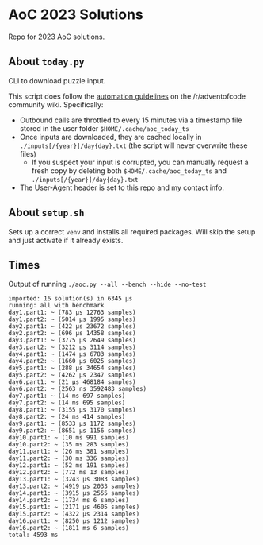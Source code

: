 # AoC 2023 Solutions

Repo for 2023 AoC solutions.

## About `today.py`
CLI to download puzzle input.

This script does follow the [automation guidelines](https://www.reddit.com/r/adventofcode/wiki/faqs/automation) on the /r/adventofcode community wiki. Specifically:
- Outbound calls are throttled to every 15 minutes via a timestamp file stored in the user folder `$HOME/.cache/aoc_today_ts`
- Once inputs are downloaded, they are cached locally in `./inputs[/{year}]/day{day}.txt` (the script will never overwrite these files)
  - If you suspect your input is corrupted, you can manually request a fresh copy by deleting both `$HOME/.cache/aoc_today_ts` and `./inputs[/{year}]/day{day}.txt`
- The User-Agent header is set to this repo and my contact info.

## About `setup.sh`
Sets up a correct `venv` and installs all required packages. Will skip the setup and just activate if it already exists.

## Times
Output of running `./aoc.py --all --bench --hide --no-test`

```
imported: 16 solution(s) in 6345 μs
running: all with benchmark
day1.part1: ~ (783 μs 12763 samples)
day1.part2: ~ (5014 μs 1995 samples)
day2.part1: ~ (422 μs 23672 samples)
day2.part2: ~ (696 μs 14358 samples)
day3.part1: ~ (3775 μs 2649 samples)
day3.part2: ~ (3212 μs 3114 samples)
day4.part1: ~ (1474 μs 6783 samples)
day4.part2: ~ (1660 μs 6025 samples)
day5.part1: ~ (288 μs 34654 samples)
day5.part2: ~ (4262 μs 2347 samples)
day6.part1: ~ (21 μs 468184 samples)
day6.part2: ~ (2563 ns 3592483 samples)
day7.part1: ~ (14 ms 697 samples)
day7.part2: ~ (14 ms 695 samples)
day8.part1: ~ (3155 μs 3170 samples)
day8.part2: ~ (24 ms 414 samples)
day9.part1: ~ (8533 μs 1172 samples)
day9.part2: ~ (8651 μs 1156 samples)
day10.part1: ~ (10 ms 991 samples)
day10.part2: ~ (35 ms 283 samples)
day11.part1: ~ (26 ms 381 samples)
day11.part2: ~ (30 ms 336 samples)
day12.part1: ~ (52 ms 191 samples)
day12.part2: ~ (772 ms 13 samples)
day13.part1: ~ (3243 μs 3083 samples)
day13.part2: ~ (4919 μs 2033 samples)
day14.part1: ~ (3915 μs 2555 samples)
day14.part2: ~ (1734 ms 6 samples)
day15.part1: ~ (2171 μs 4605 samples)
day15.part2: ~ (4322 μs 2314 samples)
day16.part1: ~ (8250 μs 1212 samples)
day16.part2: ~ (1811 ms 6 samples)
total: 4593 ms
```
